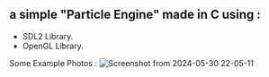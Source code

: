 ## a simple "Particle Engine" made in C using :
- SDL2 Library.
- OpenGL Library.

Some Example Photos :
![Screenshot from 2024-05-30 22-05-11](https://github.com/skiupace/ParticleSimulator-C/assets/113860644/185f0b03-0c8e-4d3c-90c3-f323006a3969)
